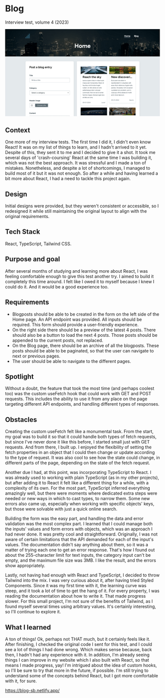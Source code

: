 # Blog
Interview test, volume 4 (2023)

![Image of the blog page](https://github.com/ndemia/demia.me-react/blob/main/public/images/blog_2x.png)


## Context
One more of my interview tests. The first time I did it, I didn't even know React! It was on my list of things to learn, and I hadn't arrived to it yet. Despite of this, they sent it to me and I decided to give it a shot. It took me several days of 'crash-coursing' React at the same time I was building it, which was not the best approach. It was stressful and I made a ton of mistakes. Nonetheless, and despite a lot of shortcomings, I managed to build most of it but it was not enough. So after a while and having learned a bit more about React, I had a need to tackle this project again.

## Design
Initial designs were provided, but they weren't consistent or accessible, so I redesigned it while still maintaining the original layout to align with the original requirements.

## Tech Stack
React, TypeScript, Tailwind CSS.

## Purpose and goal
After several months of studying and learning more about React, I was feeling comfortable enough to give this test another try. I aimed to build it completely this time around. I felt like I owed it to myself because I knew I could do it. And it would be a good experience too.

## Requirements
- Blogposts should be able to be created in the form on the left side of the Home page. An API endpoint was provided. All inputs should be required. This form should provide a user-friendly experience.
- On the right side there should be a preview of the latest 4 posts. There should also be a button to load the next 4 posts. Those posts should be appended to the current posts, not replaced.
- On the Blog page, there should be an archive of all the blogposts. These posts should be able to be paginated, so that the user can navigate to next or previous pages.
- The user should be able to navigate to the different pages.

## Spotlight
Without a doubt, the feature that took the most time (and perhaps coolest too) was the custom useFetch hook that could work with GET and POST requests. This includes the ability to use it from any place on the page targeting different API endpoints, and handling different types of responses.

## Obstacles
Creating the custom useFetch felt like a monumental task. From the start, my goal was to build it so that it could handle both types of fetch requests, but since I've never done it like this before, I started small just with GET requests. And from there, I built up. I enjoyed the flexibility of setting the fetch properties in an object that I could then change or update according to the type of request. It was also cool to see how the state could change, in different parts of the page, depending on the state of the fetch request.

Another due I had, at this point, was incorporating TypeScript to React. I was already used to working with plain TypeScript (as in my other projects), but after adding it to React it felt like a different thing for a while, with a complexity of its own. For the most part, TypeScript inferred everything amazingly well, but there were moments where dedicated extra steps were needed or new ways in which to cast types, to narrow them. Some new errors also came up, especially when working with specific objects' keys, but those were solvable with just a quick online search.

Building the form was the easy part, and handling the data and error validation was the most complex part. I learned that I could manage both the inputs' values and form errors with objects, which was an approach I had never done. It was pretty cool and straightforward. Originally, I was not aware of certain limitations that the API demanded for each of the input's values. The documentation didn't say anything about them, so it was a matter of trying each one to get an error response. That's how I found out about the 255-character limit for text inputs, the category input can't be empty, and the maximum file size was 3MB. I like the result, and the errors show appropriately.

Lastly, not having had enough with React and TypeScript, I decided to throw Tailwind into the mix. I was very curious about it, after having tried Styled Components. Since it was my first time with it, the learning curve was steep, and it took a lot of time to get the hang of it. For every property, I was reading the documentation about how to write it. That made progress slower. For this small project, I'm not sure of the benefits of Tailwind, as I found myself several times using arbitrary values. It's certainly interesting, so I'll continue to explore it.

## What I learned
A ton of things! Ok, perhaps not THAT much, but it certainly feels like it. After finishing, I checked the original code I sent for this test, and I could see a lot of things I had done wrong. Which makes sense because, back then, I hadn't had any experience with it. In addition, I'm already seeing things I can improve in my website which I also built with React, so that means I made progress, yay! I'm intrigued about the idea of custom hooks, so I'll be sure to try that more in the future, if possible. I'm still trying to understand some of the concepts behind React, but I got more comfortable with it, for sure.

https://blog-sb.netlify.app/
